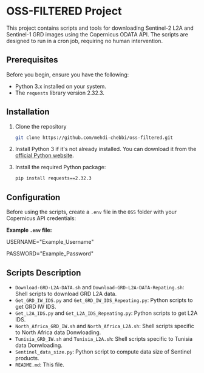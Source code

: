 # OSS-FILTERED Project

This project contains scripts and tools for downloading Sentinel-2 L2A and Sentinel-1 GRD images using the Copernicus ODATA API. The scripts are designed to run in a cron job, requiring no human intervention.

## Prerequisites

Before you begin, ensure you have the following:

- Python 3.x installed on your system.
- The `requests` library version 2.32.3.

## Installation

1. Clone the repository
    ```sh
    git clone https://github.com/mehdi-chebbi/oss-filtered.git
    ```

2. Install Python 3 if it's not already installed. You can download it from the [official Python website](https://www.python.org/downloads/).

3. Install the required Python package:
    ```sh
    pip install requests==2.32.3
    ```

## Configuration

Before using the scripts, create a `.env` file in the `OSS` folder with your Copernicus API credentials:

**Example `.env` file:**

USERNAME="Example_Username"

PASSWORD="Example_Password"

## Scripts Description

- `Download-GRD-L2A-DATA.sh` and `Download-GRD-L2A-DATA-Repating.sh`: Shell scripts to download GRD L2A data.
- `Get_GRD_IW_IDS.py` and `Get_GRD_IW_IDS_Repeating.py`: Python scripts to get GRD IW IDS.
- `Get_L2A_IDS.py` and `Get_L2A_IDS_Repeating.py`: Python scripts to get L2A IDS.
- `North_Africa_GRD_IW.sh` and `North_Africa_L2A.sh`: Shell scripts specific to North Africa data Donwloading.
- `Tunisia_GRD_IW.sh` and `Tunisia_L2A.sh`: Shell scripts specific to Tunisia data Donwloading.
- `Sentinel_data_size.py`: Python script to compute data size of Sentinel products.
- `README.md`: This file.
